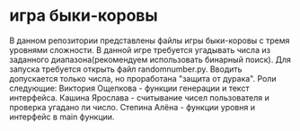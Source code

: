 #  игра быки-коровы
В данном репозитории представлены файлы игры быки-коровы c тремя уровнями сложности.
В данной игре требуется угадывать числа из заданного диапазона(рекомендуем использовать бинарный поиск).
Для запуска требуется открыть файл randomnumber.py.
Вводить допускается только числа, но проработана "защита от дурака".
Роли следующие:
Виктория Ощепкова - функции генерации и текст интерфейса.
Кашина Ярослава - считывание чисел пользователя и проверка угадано ли число.
Степина Алёна - функции уровня и интерфейс в main функции.

